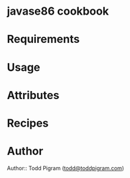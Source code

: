 # javase86 cookbook

# Requirements

# Usage

# Attributes

# Recipes

# Author

Author:: Todd Pigram (<todd@toddpigram.com>)
